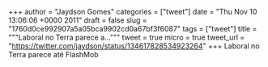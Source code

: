 
+++
author = "Jaydson Gomes"
categories = ["tweet"]
date = "Thu Nov 10 13:06:06 +0000 2011"
draft = false
slug = "1760d0ce992907a5a05bca9902cd0a67bf3f6087"
tags = ["tweet"]
title = """Laboral no Terra parece a..."""
tweet = true
micro = true
tweet_url = "https://twitter.com/jaydson/status/134617828534923264"
+++
Laboral no Terra parece até FlashMob
